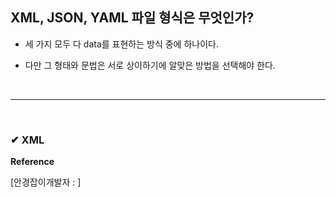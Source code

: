 ## XML, JSON, YAML 파일 형식은 무엇인가?
- 세 가지 모두 다 data를 표현하는 방식 중에 하나이다.

- 다만 그 형태와 문법은 서로 상이하기에 알맞은 방법을 선택해야 한다.
<br>
<hr>
<br>

### ✔ XML





**Reference**<br>

[안경잡이개발자 : ]
